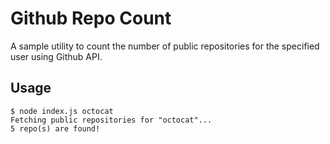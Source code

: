 # Github Repo Count

A sample utility to count the number of public repositories for the specified user using Github API.

## Usage

```
$ node index.js octocat
Fetching public repositories for "octocat"...
5 repo(s) are found!
```